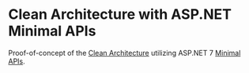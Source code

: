 # Clean Architecture with ASP.NET Minimal APIs

Proof-of-concept of the [Clean Architecture](https://blog.cleancoder.com/uncle-bob/2012/08/13/the-clean-architecture.html) utilizing ASP.NET 7 [Minimal APIs](https://learn.microsoft.com/en-us/aspnet/core/fundamentals/minimal-apis/overview).
